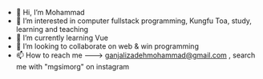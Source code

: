 - 👋 Hi, I’m Mohammad
- 👀 I’m interested in computer fullstack programming, Kungfu Toa, study, learning and teaching
- 🌱 I’m currently learning Vue 
- 💞️ I’m looking to collaborate on web & win programming 
- 📫 How to reach me ---> ganjalizadehmohammad@gmail.com
, search me with "mgsimorg" on instagram
